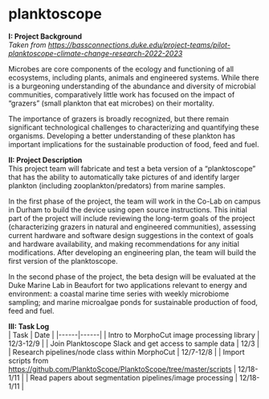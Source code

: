 # planktoscope
  
**I: Project Background**  
*Taken from https://bassconnections.duke.edu/project-teams/pilot-planktoscope-climate-change-research-2022-2023*  

Microbes are core components of the ecology and functioning of all ecosystems, including plants, animals and engineered systems. While there is a burgeoning understanding of the abundance and diversity of microbial communities, comparatively little work has focused on the impact of “grazers” (small plankton that eat microbes) on their mortality.

The importance of grazers is broadly recognized, but there remain significant technological challenges to characterizing and quantifying these organisms. Developing a better understanding of these plankton has important implications for the sustainable production of food, feed and fuel.

**II: Project Description**  
This project team will fabricate and test a beta version of a “planktoscope” that has the ability to automatically take pictures of and identify larger plankton (including zooplankton/predators) from marine samples. 

In the first phase of the project, the team will work in the Co-Lab on campus in Durham to build the device using open source instructions. This initial part of the project will include reviewing the long-term goals of the project (characterizing grazers in natural and engineered communities), assessing current hardware and software design suggestions in the context of goals and hardware availability, and making recommendations for any initial modifications. After developing an engineering plan, the team will build the first version of the planktoscope. 

In the second phase of the project, the beta design will be evaluated at the Duke Marine Lab in Beaufort for two applications relevant to energy and environment: a coastal marine time series with weekly microbiome sampling; and marine microalgae ponds for sustainable production of food, feed and fuel. 

**III: Task Log**  
| Task | Date |
|------|------|
| Intro to MorphoCut image processing library | 12/3-12/9 |
| Join Planktoscope Slack and get access to sample data | 12/3 |
| Research pipelines/node class within MorphoCut | 12/7-12/8 |
| Import scripts from https://github.com/PlanktoScope/PlanktoScope/tree/master/scripts | 12/18-1/11 | 
| Read papers about segmentation pipelines/image processing | 12/18-1/11 |